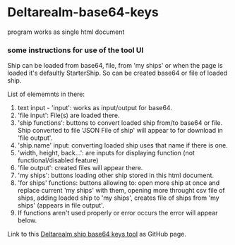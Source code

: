# Deltarealm-base64-keys

program works as single html document

### some instructions for use of the tool UI

Ship can be loaded from base64, file, from 'my ships' or when the page is loaded it's defaultly StarterShip. So can be created base64 or file of loaded ship.

List of elememnts in there:

1. text input - 'input': works as input/output for base64.
2. 'file input': File(s) are loaded there.
3. 'ship functions': buttons to convert loaded ship from/to base64 or file. Ship converted to file 'JSON File of ship' will appear to for download in 'file output'.
4. 'ship.name' input: converting loaded ship uses that name if there is one.
5. 'width, height, back...': are inputs for displaying function (not functional/disabled feature)
6. 'file output': created files will appear there.
7. 'my ships': buttons loading other ship stored in this html document.
8. 'for ships' functions: buttons allowing to: open more ship at once and replace current 'my ships' with them, opening more throught csv file of ships, adding loaded ship to 'my ships', creates file of ships from 'my ships' (appears in file output'.
9. If functions aren't used properly or error occurs the error will appear below.

Link to this [Deltarealm ship base64 keys tool](https://KaaBEL.github.io/Deltarealm-b64-keys) as GitHub page.
